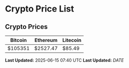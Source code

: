 # Crypto Price List

## Crypto Prices
| Bitcoin | Ethereum | Litecoin |
| ------- | -------- | -------- |
| $105351 | $2527.47 | $85.49 |
**Last Updated:** 2025-06-15 07:40 UTC
**Last Updated:** $DATE$
